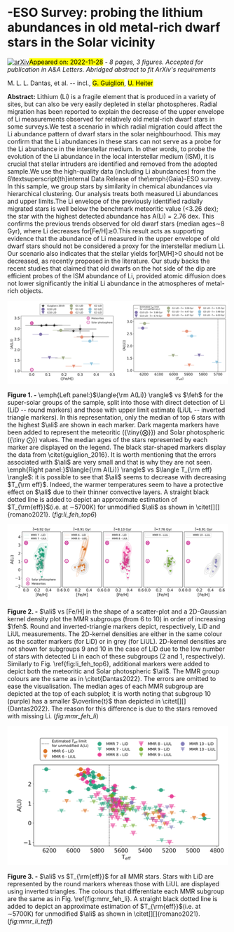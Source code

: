<div class="macros" style="visibility:hidden;">
$\newcommand{\ensuremath}{}$
$\newcommand{\xspace}{}$
$\newcommand{\object}[1]{\texttt{#1}}$
$\newcommand{\farcs}{{.}''}$
$\newcommand{\farcm}{{.}'}$
$\newcommand{\arcsec}{''}$
$\newcommand{\arcmin}{'}$
$\newcommand{\ion}[2]{#1#2}$
$\newcommand{\textsc}[1]{\textrm{#1}}$
$\newcommand{\hl}[1]{\textrm{#1}}$
$\newcommand{\feh}{\langle \rm{[Fe/H]} \rangle}$
$\newcommand{\ali}{A(Li)}$
$\newcommand{\medt}{\overline{t}}$
$\newcommand{\sfehtot}{\sigma(\rm{[Fe/H]})_{\rm tot}}$
$\newcommand{\sfehtop}{\sigma(\rm{[Fe/H]})_{\rm top6}}$
$\newcommand{\smgfetot}{\sigma(\rm{[Mg/Fe]})_{\rm tot}}$
$\newcommand{\smgfetop}{\sigma(\rm{[Mg/Fe]})_{\rm top6}}$
$\newcommand$
$\newcommand$
$\newcommand{\mlld}[1]{\textcolor{magenta}{#1}}$
$\newcommand{\guillaume}[1]{\textcolor{blue}{#1}}$
$\newcommand{\laura}[1]{\textcolor{red}{#1}}$</div>

<div class="macros" style="visibility:hidden;">
$\newcommand{$\ensuremath$}{}$
$\newcommand{$\xspace$}{}$
$\newcommand{$\object$}[1]{\texttt{#1}}$
$\newcommand{$\farcs$}{{.}''}$
$\newcommand{$\farcm$}{{.}'}$
$\newcommand{$\arcsec$}{''}$
$\newcommand{$\arcmin$}{'}$
$\newcommand{$\ion$}[2]{#1#2}$
$\newcommand{$\textsc$}[1]{\textrm{#1}}$
$\newcommand{$\hl$}[1]{\textrm{#1}}$
$\newcommand{$\feh$}{\langle \rm{[Fe/H]} \rangle}$
$\newcommand{$\ali$}{A(Li)}$
$\newcommand{$\medt$}{\overline{t}}$
$\newcommand{$\sfehtot$}{\sigma(\rm{[Fe/H]})_{\rm tot}}$
$\newcommand{$\sfehtop$}{\sigma(\rm{[Fe/H]})_{\rm top6}}$
$\newcommand{$\smgfetot$}{\sigma(\rm{[Mg/Fe]})_{\rm tot}}$
$\newcommand{$\smgfetop$}{\sigma(\rm{[Mg/Fe]})_{\rm top6}}$
$\newcommand$
$\newcommand$
$\newcommand{$\mlld$}[1]{\textcolor{magenta}{#1}}$
$\newcommand{$\guillaume$}[1]{\textcolor{blue}{#1}}$
$\newcommand{$\laura$}[1]{\textcolor{red}{#1}}$</div>



<div id="title">

# -ESO Survey: probing the lithium abundances in old  metal-rich dwarf stars in the Solar vicinity

</div>
<div id="comments">

[![arXiv](https://img.shields.io/badge/arXiv-2211.14132-b31b1b.svg)](https://arxiv.org/abs/2211.14132)<mark>Appeared on: 2022-11-28</mark> - _8 pages, 3 figures. Accepted for publication in A&A Letters. Abridged abstract to fit ArXiv's requirements_

</div>
<div id="authors">

M. L. L. Dantas, et al. -- incl., <mark><mark>G. Guiglion</mark></mark>, <mark><mark>U. Heiter</mark></mark>

</div>
<div id="abstract">

**Abstract:** Lithium (Li) is a fragile element that is produced in a variety of sites, but can also be very easily depleted in stellar photospheres. Radial migration has been reported to explain the decrease of the upper envelope of Li measurements observed for relatively old metal-rich dwarf stars in some surveys.We test a scenario in which radial migration could affect the Li abundance pattern of dwarf stars in the solar neighbourhood. This may confirm that the Li abundances in these stars can not serve as a probe for the Li abundance in the interstellar medium. In other words, to probe the evolution of the Li abundance in the local interstellar medium (ISM), it is crucial that stellar intruders are identified and removed from the adopted sample.We use the high-quality data (including Li abundances) from the 6\textsuperscript{th}internal Data Release of the\emph{Gaia}-ESO survey. In this sample, we group stars by similarity in chemical abundances via hierarchical clustering. Our analysis treats both measured Li abundances and upper limits.The Li envelope of the previously identified radially migrated stars is well below the benchmark meteoritic value (<3.26 dex); the star with the highest detected abundance has A(Li) = 2.76 dex. This confirms the previous trends observed for old dwarf stars (median ages$\sim$8 Gyr), where Li decreases for[Fe/H]$\gtrsim$0.This result acts as supporting evidence that the abundance of Li measured in the upper envelope of old dwarf stars should not be considered a proxy for the interstellar medium Li. Our scenario also indicates that the stellar yields for[M/H]>0 should not be decreased, as recently proposed in the literature. Our study backs the recent studies that claimed that old dwarfs on the hot side of the dip are efficient probes of the ISM abundance of Li, provided atomic diffusion does not lower significantly the initial Li abundance in the atmospheres of metal-rich objects.

</div>

<div id="div_fig1">

<img src="tmp_2211.14132/./figs/lithium_top6li_all11subgs_lifeh_g19.png" alt="Fig1.1" width="50%"/><img src="tmp_2211.14132/./figs/lithium_top6li_all11subgs_liteff.png" alt="Fig1.2" width="50%"/>

**Figure 1. -** \emph{Left panel:}$\langle{\rm A(Li)} \rangle$ vs $\feh$ for the super-solar groups of the sample, split into those with direct detection of Li (LiD -- round markers) and those with upper limit estimate (LiUL -- inverted triangle markers). In this representation, only the median of top 6 stars with the highest $\ali$ are shown in each marker. Dark magenta markers have been added to represent the meteoritic ({\tiny{$\bigotimes$}}) and Solar photospheric ({\tiny $\bigodot$}) values. The median ages of the stars represented by each marker are displayed on the legend. The black star-shaped markers display the data from \citet{guiglion_2016}. It is worth mentioning that the errors associated with $\ali$ are very small and that is why they are not seen. \emph{Right panel:}$\langle{\rm A(Li)} \rangle$ vs $\langle T_{\rm eff} \rangle$: it is possible to see that $\ali$ seems to decrease with decreasing $T_{\rm eff}$. Indeed, the warmer temperatures seem to have a protective effect on $\ali$ due to their thinner convective layers. A straight black dotted line is added to depict an approximate estimation of $T_{\rm{eff}}$(i.e. at $\sim$5700K) for unmodified $\ali$ as shown in \citet[][]{romano2021}. (*fig:li_feh_top6*)

</div>
<div id="div_fig2">

<img src="tmp_2211.14132/./figs/MMR_solar_feh_li.png" alt="Fig2" width="100%"/>

**Figure 2. -** $\ali$ vs [Fe/H] in the shape of a scatter-plot and a 2D-Gaussian kernel density plot the MMR subgroups (from 6 to 10) in order of increasing $\feh$. Round and inverted-triangle markers depict, respectively, LiD and LiUL measurements. The 2D-kernel densities are either in the same colour as the scatter markers (for LiD) or in grey (for LiUL). 2D-kernel densities are not shown for subgroups 9 and 10 in the case of LiD due to the low number of stars with detected Li in each of these subgroups (2 and 1, respectively). Similarly to Fig. \ref{fig:li_feh_top6}, additional markers were added to depict both the meteoritic and Solar photospheric $\ali$. The MMR group colours are the same as in \citet{Dantas2022}. The errors are omitted to ease the visualisation. The median ages of each MMR subgroup are depicted at the top of each subplot; it is worth noting that subgroup 10 (purple) has a smaller $\overline{t}$ than depicted in \citet[][]{Dantas2022}. The reason for this difference is due to the stars removed with missing Li. (*fig:mmr_feh_li*)

</div>
<div id="div_fig3">

<img src="tmp_2211.14132/./figs/mmr_li_teff.png" alt="Fig3" width="100%"/>

**Figure 3. -** $\ali$ vs $T_{\rm{eff}}$ for all MMR stars. Stars with LiD are represented by the round markers whereas those with LiUL are displayed using inverted triangles. The colours that differentiate each MMR subgroup are the same as in Fig. \ref{fig:mmr_feh_li}. A straight black dotted line is added to depict an approximate estimation of $T_{\rm{eff}}$(i.e. at $\sim$5700K) for unmodified $\ali$ as shown in \citet[][]{romano2021}. (*fig:mmr_li_teff*)

</div>